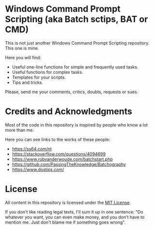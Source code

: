 # Windows Command Prompt Scripting (aka Batch sctips, BAT or CMD)

This is not just another Windows Command Prompt Scripting repository. This one is mine.

Here you will find:
- Useful one-line functions for simple and frequently used tasks.
- Useful functions for complex tasks.
- Templates for your scripts.
- Tips and tricks.

Please, send me your comments, critics, doubts, requests or sues.

# Credits and Acknowledgments

Most of the code in this repository is inspired by people who know a lot more than me.

Here you can see links to the works of these people:
- https://ss64.com/nt
- https://stackoverflow.com/questions/4094699
- https://www.robvanderwoude.com/batchstart.php
- https://github.com/PassingTheKnowledge/Batchography
- https://www.dostips.com/

# License

All content in this repository is licensed under the [MIT License](LICENSE).

If you don't like reading legal texts, I'll sum it up in one sentence: "Do whatever you want, you can even make money, and you don't have to mention me. Just don't blame me if something goes wrong".
